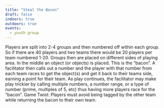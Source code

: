 ```yaml
---
title: "Steal the Bacon"
draft: false
indoors: true
outdoors: true
events:
  - youth group
---
```


Players are split into 2-4 groups and then numbered off within each group. So if there are 40 players and two teams there would be 20 players per team numbered 1-20. Groups then are placed on different sides of playing area. In the middle an object (or objects) is placed. This is the “bacon”. A facilitator then calls out a number and the player with that number from each team races to get the object(s) and get it back to their teams side, earning a point for their team. As play continues, the facilitator may make play trickier by calling multiple numbers, a number range, or a type of number (prime, multiples of 5, etc) thus having more players race for the “bacon”. Game Twist: Players must avoid being tagged by the other team while returning the bacon to their own team.
